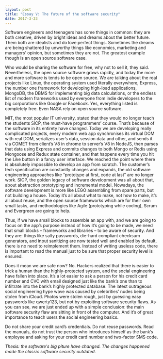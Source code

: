 ```yaml
---
layout: post
title: "Essay V: The future of the software security"
date: 2017-3-23
---
```


Software engineers and teenagers has some things in common: they are both creative, driven by bright ideas and dreams about the better future. Them both are idealists and do love perfect things. Sometimes the dreams are being shattered by unworthy things like economics, marketing and managers’ opinion, but sometimes they are not. The greatest example though is an open source software case.

Who would be sharing the software for free, why not to sell it, they said. Nevertheless, the open source software grows rapidly, and today the more and more software is tends to be open source. We are talking about the real projects like Linux, the operating system used literally everywhere, Express, the number one framework for developing high-load applications, MongoDB, the DBMS for implementing big data calculations, or the endless list of modern frameworks used by everyone from indie developers to the big corporations like Google or Facebook. Yes, everything listed is completely free. Even NASA rely on open source software.

MIT, the most popular IT university, stated that they would no longer teach the students SICP, the must-have programmers’ course. That’s because of the software in its entirety have changed. Today we are developing really complicated projects, every modern web app synchronises its virtual DOM with real DOM, serializes user’s data, session data and other, and sends it via COMET from client’s V8 in chrome to server’s V8 in NodeJS, then parses that data using Express and commits changes to both Mongo or Redis using Mongoose and Redux state container, and that happens every time you hit the Like button in a fancy user interface. We reached the point where there is absolutely impossible to develop an app from scratch. The customer’s tech specification are constantly changes and expands, the old software engineering approaches like “prototype at first, code at last” are no longer work. SICP, the golden legacy of software development was all about that, about abstraction prototyping and incremental model. Nowadays, the software development is more like LEGO assembling from spare parts, but not building a house. Today it’s all about what to make, not how to make, it’s all about reuse, and the open source frameworks which are for their own small tasks, and methodologies like Agile (prototyping while coding), Scrum and Evergreen are going to help.

Thus, if we have small blocks to assemble an app with, and we are going to focus on the app’s purpose instead of how it’s going to be made, we need that small blocks – frameworks and libraries – to be aware of security. And they are: things like salty passwords, die-hard compliant checksum generators, and input sanitizing are now tested well and enabled by default, there is no need to reimplement them. Instead of writing useless code, there is important to read the manual just to be sure that proper security level is ensured.

Does it mean we are safe now? No. Hackers realized that there is easier to trick a human than the highly-protected system, and the social engineering have fallen into place. It’s a lot easier to ask a person for his credit card number and CVC with email designed just like the bank’s one than to infiltrate into the bank’s highly protected database. The latest outrageous social engineering hype wave was caused by celebrities’ nudes being stolen from iCloud. Photos were stolen rough, just by guessing easy passwords like qwerty123, but not by exploiting software security flaws. As you can see, we are just ended up with a simple conclusion: the main software security flaw are sitting in front of the computer. And it’s of great importance to teach users the social engineering basics.

Do not share your credit card’s credentials. Do not reuse passwords. Read the manuals, do not trust the person who introduces himself as the bank’s employee and asking for your credit card number and two-factor SMS code.

_Thesis: the software's big piture have changed. The changes happened made the classic software security outdated._